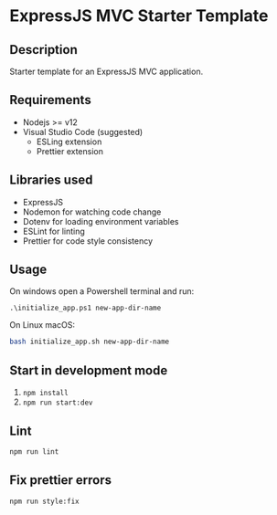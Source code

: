 # ExpressJS MVC Starter Template

## Description

Starter template for an ExpressJS MVC application.

## Requirements

- Nodejs >= v12
- Visual Studio Code (suggested)
  - ESLing extension
  - Prettier extension

## Libraries used

- ExpressJS
- Nodemon for watching code change
- Dotenv for loading environment variables
- ESLint for linting
- Prettier for code style consistency

## Usage

On windows open a Powershell terminal and run:

```pwsh
.\initialize_app.ps1 new-app-dir-name
```

On Linux macOS:

```sh
bash initialize_app.sh new-app-dir-name
```

## Start in development mode

1. `npm install`
2. `npm run start:dev`

## Lint

```sh
npm run lint
```

## Fix prettier errors

```sh
npm run style:fix
```
